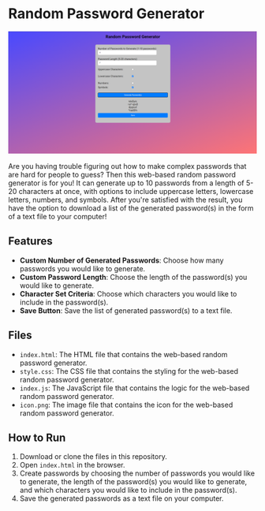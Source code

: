# Random Password Generator

![random password generator image](image.png)

Are you having trouble figuring out how to make complex passwords that are hard for people to guess? Then this web-based random password generator is for you! It can generate up to 10 passwords from a length of 5-20 characters at once, with options to include uppercase letters, lowercase letters, numbers, and symbols. After you're satisfied with the result, you have the option to download a list of the generated password(s) in the form of a text file to your computer!

## Features

- **Custom Number of Generated Passwords**: Choose how many passwords you would like to generate.
- **Custom Password Length**: Choose the length of the password(s) you would like to generate.
- **Character Set Criteria**: Choose which characters you would like to include in the password(s).
- **Save Button**: Save the list of generated password(s) to a text file.

## Files

- `index.html`: The HTML file that contains the web-based random password generator.
- `style.css`: The CSS file that contains the styling for the web-based random password generator.
- `index.js`: The JavaScript file that contains the logic for the web-based random password generator.
- `icon.png`: The image file that contains the icon for the web-based random password generator.

## How to Run

1. Download or clone the files in this repository.
2. Open `index.html` in the browser.
3. Create passwords by choosing the number of passwords you would like to generate, the length of the password(s) you would like to generate, and which characters you would like to include in the password(s).
4. Save the generated passwords as a text file on your computer.